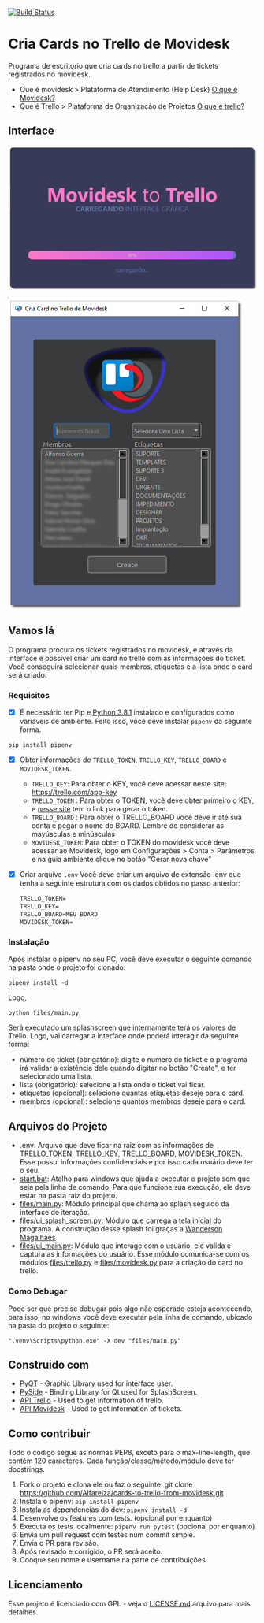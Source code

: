 [![Build Status](https://travis-ci.org/Alfareiza/cards-to-trello-from-movidesk.svg?branch=master)](https://travis-ci.org/Alfareiza/cards-to-trello-from-movidesk)

# Cria Cards no Trello de Movidesk 

Programa de escritorio que cria cards no trello a partir de tickets registrados no movidesk.
- Que é movidesk >  Plataforma de Atendimento (Help Desk) [O que é Movidesk?](https://www.movidesk.com)
- Que é Trello > Plataforma de Organização de Projetos [O que é trello?](https://trello.com/c/Bbpc1cRl/2-o-que-é-trello)

## Interface

![Splash Screen](https://github.com/Alfareiza/cards-to-trello-from-movidesk/blob/master/files/img/splash_screen_example.png?raw=True)

![Interface](https://github.com/Alfareiza/cards-to-trello-from-movidesk/blob/master/files/img/interface_example.png?raw=true)

## Vamos lá

O programa procura os tickets registrados no movidesk, e através da interface é possível criar um card no trello com as informações do ticket. Você conseguirá selecionar quais membros, etiquetas e a lista onde o card será criado.

### Requisitos

- [x] É necessário ter Pip e [Python 3.8.1](https://www.python.org/ftp/python/3.8.1/python-3.8.1-amd64.exe) instalado e configurados como variáveis de ambiente. Feito isso, você deve instalar `pipenv` da seguinte forma.
```
pip install pipenv
```
- [x] Obter informações de `TRELLO_TOKEN`, `TRELLO_KEY`, `TRELLO_BOARD` e `MOVIDESK_TOKEN`.
        
    - `TRELLO_KEY`: Para obter o KEY, você deve acessar neste site: https://trello.com/app-key
    - `TRELLO_TOKEN` : Para obter o TOKEN, você deve obter primeiro o KEY, e [nesse site](https://trello.com/app-key) tem o link para gerar o token.  
    - `TRELLO_BOARD` : Para obter o TRELLO_BOARD você deve ir até sua conta e pegar o nome do BOARD. Lembre de considerar as mayúsculas e minúsculas
    - `MOVIDESK_TOKEN`: Para obter o TOKEN do movidesk você deve acessar ao Movidesk, logo em Configurações > Conta > Parâmetros e na guia ambiente clique no botão "Gerar nova chave"

- [x] Criar arquivo `.env`
    Você deve criar um arquivo de extensão .env que tenha a seguinte estrutura com os dados obtidos no passo anterior:
    ```
    TRELLO_TOKEN=
    TRELLO_KEY=
    TRELLO_BOARD=MEU BOARD
    MOVIDESK_TOKEN=
    ``` 
### Instalação

Após instalar o pipenv no seu PC, você deve executar o seguinte comando na pasta onde o projeto foi clonado.

```
pipenv install -d
```

Logo,

```
python files/main.py
```

Será executado um splashscreen que internamente terá os valores de Trello. Logo, vai carregar a interface onde poderá interagir da seguinte forma:
- número do ticket (obrigatório):  digite o numero do ticket e o programa irá validar a existência dele quando digitar no botão "Create", e ter selecionado uma lista.
- lista (obrigatório): selecione a lista onde o ticket vai ficar.
- etiquetas (opcional): selecione quantas etiquetas deseje para o card.
- membros (opcional): selecione quantos membros deseje para o card.


## Arquivos do Projeto

- .env: Arquivo que deve ficar na raiz com as informações de TRELLO_TOKEN, TRELLO_KEY, TRELLO_BOARD, MOVIDESK_TOKEN. Esse possui informações confidenciais e por isso cada usuário deve ter o seu.  
- [start.bat](https://github.com/Alfareiza/cards-to-trello-from-movidesk/blob/master/start.bat): Atalho para windows que ajuda a executar o projeto sem que seja pela linha de comando. Para que funcione sua execução, ele deve estar na pasta raíz do projeto.  
- [files/main.py](https://github.com/Alfareiza/cards-to-trello-from-movidesk/blob/master/files/main.py): Módulo principal que chama ao splash seguido da interface de iteração.
- [files/ui_splash_screen.py](https://github.com/Alfareiza/cards-to-trello-from-movidesk/blob/master/files/ui_splash_screen.py): Módulo que carrega a tela inicial do programa. A construção desse splash foi graças a [Wanderson Magalhaes](https://www.youtube.com/watch?v=Ap865V3sAdw)   
- [files/ui_main.py](https://github.com/Alfareiza/cards-to-trello-from-movidesk/blob/master/files/ui_main.py): Módulo que interage com o usuário, ele valida e captura as informações do usuário. Esse módulo comunica-se com os módulos [files/trello.py](https://github.com/Alfareiza/cards-to-trello-from-movidesk/blob/master/files/trello.py) e [files/movidesk.py](https://github.com/Alfareiza/cards-to-trello-from-movidesk/blob/master/files/movidesk.py) para a criação do card no trello.

### Como Debugar

Pode ser que precise debugar pois algo não esperado esteja acontecendo, para isso, no windows você deve executar pela linha de comando, ubicado na pasta do projeto o seguinte:

```
".venv\Scripts\python.exe" -X dev "files/main.py"
```

## Construido com

* [PyQT](https://www.riverbankcomputing.com/software/pyqt) - Graphic Library used for interface user.
* [PySide](https://wiki.qt.io/PySide2) - Binding Library for Qt used for SplashScreen.
* [API Trello](https://developer.atlassian.com/cloud/trello/rest/) - Used to get information of trello. 
* [API Movidesk](https://atendimento.movidesk.com/kb/article/256/movidesk-ticket-api) - Used to get information of tickets.

## Como contribuir

Todo o código segue as normas PEP8, exceto para o max-line-length, que contém 120 caracteres. Cada função/classe/método/módulo deve ter docstrings.

1. Fork o projeto e clona ele ou faz o seguinte: git clone https://github.com/Alfareiza/cards-to-trello-from-movidesk.git
2. Instala o pipenv: `pip install pipenv`
3. Instala as dependencias do dev: `pipenv install -d`
4. Desenvolve os features com tests. (opcional por enquanto)
5. Executa os tests localmente: `pipenv run pytest` (opcional por enquanto)
6. Envia um pull request com testes num commit simple.
7. Envia o PR para revisão.
8. Após revisado e corrigido, o PR será aceito.
9. Cooque seu nome e username na parte de contribuições.

## Licenciamento

Esse projeto é licenciado com GPL - veja o [LICENSE.md](https://github.com/Alfareiza/cards-to-trello-from-movidesk/blob/master/README.md) arquivo para mais detalhes.
